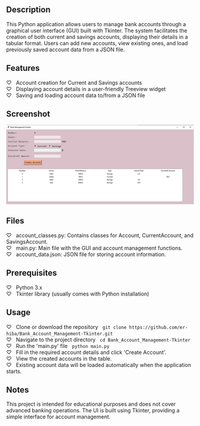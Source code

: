 ## Description
This Python application allows users to manage bank accounts through a graphical user interface (GUI) built with Tkinter. The system facilitates the creation of both current and savings accounts, displaying their details in a tabular format. Users can add new accounts, view existing ones, and load previously saved account data from a JSON file.

## Features
♡  &nbsp;  Account creation for Current and Savings accounts  
♡  &nbsp;  Displaying account details in a user-friendly Treeview widget  
♡  &nbsp;  Saving and loading account data to/from a JSON file  

## Screenshot
<img src="gui.png">

## Files
♡  &nbsp;  account_classes.py: Contains classes for Account, CurrentAccount, and SavingsAccount.  
♡  &nbsp;  main.py: Main file with the GUI and account management functions.  
♡  &nbsp;  account_data.json: JSON file for storing account information.  

## Prerequisites
♡  &nbsp;  Python 3.x  
♡  &nbsp;  Tkinter library (usually comes with Python installation)  

## Usage

♡  &nbsp;  Clone or download the repository &nbsp;   ``git clone https://github.com/er-hiba/Bank_Account_Management-Tkinter.git``  
♡  &nbsp;  Navigate to the project directory  &nbsp;  ``cd Bank_Account_Management-Tkinter``   
♡  &nbsp;  Run the 'main.py' file &nbsp;  ``python main.py``  
♡  &nbsp;  Fill in the required account details and click 'Create Account'.  
♡  &nbsp;  View the created accounts in the table.  
♡  &nbsp;  Existing account data will be loaded automatically when the application starts.  

## Notes
This project is intended for educational purposes and does not cover advanced banking operations. The UI is built using Tkinter, providing a simple interface for account management.
